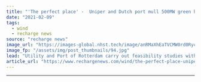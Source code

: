 ```yaml
---
title: "'The perfect place' -  Uniper and Dutch port mull 500MW green hydrogen plant"
date: "2021-02-09"
tags: 
  - wind
  - recharge news
source: "recharge news"
image_url: "https://images-global.nhst.tech/image/anRMaXhEaTVCMW0rd0RycE0zMGQ0MURyaEdPcnprZFhnN2Z0eDE0ZDFLTT0=/nhst/binary/d23971bba8fc0216fcf7d76e80eb0c46"
image_fp: "/assets/img/post_thumbnails/94.jpg"
lead: "Utility and Port of Rotterdam carry out feasibility studies with eye on exports to Germany"
article_url: "https://www.rechargenews.com/wind/the-perfect-place-uniper-and-dutch-port-mull-500mw-green-hydrogen-plant/2-1-959755"
---
```


---
